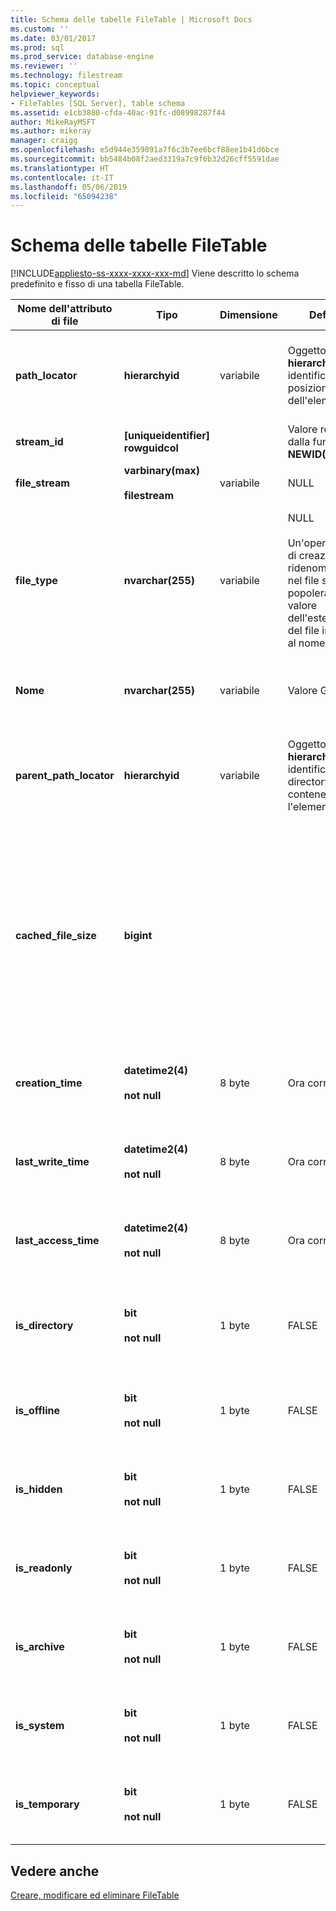 ```yaml
---
title: Schema delle tabelle FileTable | Microsoft Docs
ms.custom: ''
ms.date: 03/01/2017
ms.prod: sql
ms.prod_service: database-engine
ms.reviewer: ''
ms.technology: filestream
ms.topic: conceptual
helpviewer_keywords:
- FileTables [SQL Server], table schema
ms.assetid: e1cb3880-cfda-40ac-91fc-d08998287f44
author: MikeRayMSFT
ms.author: mikeray
manager: craigg
ms.openlocfilehash: e5d944e359091a7f6c3b7ee6bcf88ee1b41d6bce
ms.sourcegitcommit: bb5484b08f2aed3319a7c9f6b32d26cff5591dae
ms.translationtype: HT
ms.contentlocale: it-IT
ms.lasthandoff: 05/06/2019
ms.locfileid: "65094238"
---
```

# <a name="filetable-schema"></a>Schema delle tabelle FileTable
[!INCLUDE[appliesto-ss-xxxx-xxxx-xxx-md](../../includes/appliesto-ss-xxxx-xxxx-xxx-md.md)]
  Viene descritto lo schema predefinito e fisso di una tabella FileTable.  
  
|Nome dell'attributo di file|Tipo|Dimensione|Default|Descrizione|Accessibilità al file system|  
|-------------------------|----------|----------|-------------|-----------------|-------------------------------|  
|**path_locator**|**hierarchyid**|variabile|Oggetto **hierarchyid** che identifica la posizione dell'elemento.|Posizione del nodo corrente nel FileNamespace gerarchico.<br /><br /> Chiave primaria per la tabella.|Può essere creato e modificato impostando i valori del percorso di Windows.|  
|**stream_id**|**[uniqueidentifier] rowguidcol**||Valore restituito dalla funzione **NEWID()** .|ID univoco per i dati FILESTREAM.|Non applicabile.|  
|**file_stream**|**varbinary(max)**<br /><br /> **filestream**|variabile|NULL|Contiene i dati FILESTREAM.|Non applicabile.|  
|**file_type**|**nvarchar(255)**|variabile|NULL<br /><br /> Un'operazione di creazione o ridenominazione nel file system popolerà il valore dell'estensione del file in base al nome.|Rappresenta il tipo di file.<br /><br /> Questa colonna può essere usata come **TYPE COLUMN** quando si crea un indice full-text.<br /><br /> **file_type** è una colonna calcolata persistente.|Calcolato automaticamente. Non può essere impostato.|  
|**Nome**|**nvarchar(255)**|variabile|Valore GUID.|Nome del file o della directory.|Può essere creato o modificato tramite API di Windows.|  
|**parent_path_locator**|**hierarchyid**|variabile|Oggetto **hierarchyid** che identifica la directory contenente l'elemento.|Valore **hierarchyid** della directory contenitore.<br /><br /> **parent_path_locator** è una colonna calcolata persistente.|Calcolato automaticamente. Non può essere impostato.|  
|**cached_file_size**|**bigint**|||Dimensioni in byte dei dati FILESTREAM.<br /><br /> **cached_file_size** è una colonna calcolata persistente.|Anche se le dimensioni del file memorizzato nella cache vengono aggiornate automaticamente, è possibile che in alcuni casi rari tali dimensioni non siano sincronizzate. Per calcolare le dimensioni esatte, usare la funzione **DATALENGTH()** .|  
|**creation_time**|**datetime2(4)**<br /><br /> **not null**|8 byte|Ora corrente|Data e ora di creazione del file.|Calcolato automaticamente. Può essere impostato anche tramite API di Windows.|  
|**last_write_time**|**datetime2(4)**<br /><br /> **not null**|8 byte|Ora corrente|Data e ora dell'ultimo aggiornamento del file.|Calcolato automaticamente. Può essere impostato anche tramite API di Windows.|  
|**last_access_time**|**datetime2(4)**<br /><br /> **not null**|8 byte|Ora corrente|Data e ora dell'ultimo accesso al file.|Calcolato automaticamente. Può essere impostato anche tramite API di Windows.|  
|**is_directory**|**bit**<br /><br /> **not null**|1 byte|FALSE|Indica se la riga rappresenta una directory. Questo valore viene calcolato in modo implicito e non può essere impostato.|Calcolato automaticamente. Non può essere impostato.|  
|**is_offline**|**bit**<br /><br /> **not null**|1 byte|FALSE|Attributo di file offline.|Calcolato automaticamente. Può essere impostato anche tramite API di Windows.|  
|**is_hidden**|**bit**<br /><br /> **not null**|1 byte|FALSE|Attributo di file nascosto.|Calcolato automaticamente. Può essere impostato anche tramite API di Windows.|  
|**is_readonly**|**bit**<br /><br /> **not null**|1 byte|FALSE|Attributo di file di sola lettura.|Calcolato automaticamente. Può essere impostato anche tramite API di Windows.|  
|**is_archive**|**bit**<br /><br /> **not null**|1 byte|FALSE|Attributo di archivio.|Calcolato automaticamente. Può essere impostato anche tramite API di Windows.|  
|**is_system**|**bit**<br /><br /> **not null**|1 byte|FALSE|Attributo di file di sistema.|Calcolato automaticamente. Può essere impostato anche tramite API di Windows.|  
|**is_temporary**|**bit**<br /><br /> **not null**|1 byte|FALSE|Attributo di file temporaneo.|Calcolato automaticamente. Può essere impostato anche tramite API di Windows.|  
  
## <a name="see-also"></a>Vedere anche  
 [Creare, modificare ed eliminare FileTable](../../relational-databases/blob/create-alter-and-drop-filetables.md)  
  
  
